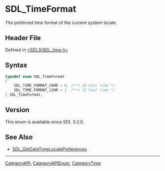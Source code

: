 # SDL_TimeFormat

The preferred time format of the current system locale.

## Header File

Defined in [<SDL3/SDL_time.h>](https://github.com/libsdl-org/SDL/blob/main/include/SDL3/SDL_time.h)

## Syntax

```c
typedef enum SDL_TimeFormat
{
    SDL_TIME_FORMAT_24HR = 0, /**< 24 hour time */
    SDL_TIME_FORMAT_12HR = 1  /**< 12 hour time */
} SDL_TimeFormat;
```

## Version

This enum is available since SDL 3.2.0.

## See Also

- [SDL_GetDateTimeLocalePreferences](SDL_GetDateTimeLocalePreferences)

----
[CategoryAPI](CategoryAPI), [CategoryAPIEnum](CategoryAPIEnum), [CategoryTime](CategoryTime)

